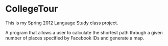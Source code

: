 CollegeTour
============

This is my Spring 2012 Language Study class project.

A program that allows a user to calculate the shortest path through a given number of places specified by Facebook IDs and generate a map.
